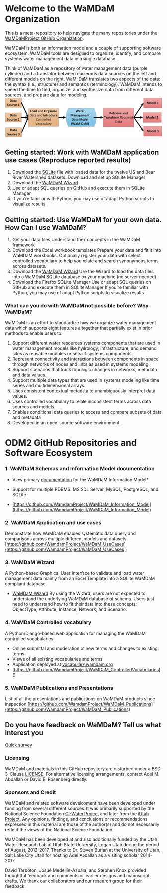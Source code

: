 # Welcome to the WaMDaM Organization
This is a meta-repository to help navigate the many repositories under the [WaMDaMProject GitHub Organization](https://github.com/WamdamProject).

WaMDaM is both an information model and a couple of supporting software ecosystem. WaMDaM tools are designed to organize, identify, and compare systems water management data in a single database. 

Think of WaMDaM as a repository of water management data (purple cylinder) and a translator between numerous data sources on the left and different models on the right. WaM-DaM translates two aspects of the data: the syntax (i.e., structure) and semantics (terminology). WaMDaM intends to speed the time to find, organize, and synthesize data from different data sources, and prepare data for modeling.
![](/files/WaMDaM_workflow.jpg)


## Getting started: Work with WaMDaM application use cases (Reproduce reported results)

1.	Download the [SQLite](https://github.com/WamdamProject/WaMDaM_UseCases/blob/master/UseCases_files/3SQLite_database/ReadMe.md) file with loaded data for the twelve US and Bear River Watershed datasets. Download and set up SQLite Manager 
2.	Download the [WaMDaM Wizard](https://github.com/WamdamProject/WaMDaM_Wizard) 
3.	Use or adapt SQL queries on GitHub and execute them in SQLite Manager 
4. If you’re familiar with Python, you may use of adapt Python scripts to visualize results



## Getting started: Use WaMDaM for your own data. How Can I use WaMDaM?   
1.	Get your data files 
    Understand their concepts in the WaMDaM framework
2.	Download the Excel workbook templates
    Prepare your data and fit it into WaMDaM workbooks.  Optionally register your data with select controlled vocabulary to help you relate and search synonymous terms across datasets.  
3.	Download the [WaMDaM Wizard](https://github.com/WamdamProject/WaMDaM_Wizard#download-the-wizard-gui-for-windows-7-and-10-64-bit-operating-systems) 
    Use the Wizard to load the data files into a WaMDaM SQLite database on your machine (no server needed)  
4.	Download the Firefox SQLite Manager
    Use or adapt SQL queries on GitHub and execute them in SQLite Manager 
    If you’re familiar with Python, you may use of adapt Python scripts to visualize results   

   

### What can you do with WaMDaM not possible before? Why WaMDaM?
WaMDaM is an effort to standardize how we organize water management data which supports eight features altogether that partially exist in prior methods to enable users to: 
1. Support different water resources systems components that are used in water management models like hydrology, infrastructure, and demand sites as reusable modules or sets of systems components.   
2. Represent connectivity and interactions between components in space through networks of nodes and links as used in systems modeling. 
3. Support scenarios that track topologic changes in networks, metadata and data values. 
4. Support multiple data types that are used in systems modeling like time series and multidimensional arrays.  
5. Uses consistent contextual metadata to unambiguously interpret data values.
6. Uses controlled vocabulary to relate inconsistent terms across data sources and models.  
7. Enables conditional data queries to access and compare subsets of data and metadata 
8. Developed in an open-source software environment.  


# ODM2 GitHub Repositories and Software Ecosystem


### 1. WaMDaM Schemas and Information Model documentation  
* View primary [documentation](https://github.com/WamdamProject/WaMDaM_Information_Model) for the WaMDaM Information Model* 

* Support for multiple RDBMS: MS SQL Server, MySQL, PostgreSQL, and SQLite
* [https://github.com/WamdamProject/WaMDaM_Information_Model](https://github.com/WamdamProject/WaMDaM_Information_Model) 


### 2. WaMDaM Application and use cases  
Demonstrate how WaMDaM enables systematic data query and comparisons across multiple different models and datasets.
[https://github.com/WamdamProject/WaMDaM_UseCases](https://github.com/WamdamProject/WaMDaM_UseCases
) 


### 3. WaMDaM Wizard  
A Python-based Graphical User Interface to validate and load water management data mainly from an Excel Template into a SQLite WaMDaM compliant database.  
* [WaMDaM Wizard](https://github.com/WamdamProject/WaMDaM_Wizard) 
By using the Wizard, users are not expected to understand the underlying WaMDaM database of schema. Users just need to understand how to fit their data into these concepts: ObjectType, Attribute, Instance, Network, and Scenario. 

### 4. WaMDaM Controlled vocabulary  
A Python/Django-based web application for managing the WaMDaM controlled vocabularies
* Online submittal and moderation of new terms and changes to existing terms
* Views of all existing vocabularies and terms
* Application deployed at [vocabulary.wamdam.org](http://vocabulary.wamdam.org)
* [https://github.com/WamdamProject/WaMDaM_ControlledVocabularies]()


### 5. WaMDaM Publications and Presentations  
List of all the presentations and publications on WaMDaM products since inspection 
[https://github.com/WamdamProject/WaMDaM_Publications](https://github.com/WamdamProject/WaMDaM_Publications)


## Do you have feedback on WaMDaM? Tell us what interest you 
[Quick survey](https://goo.gl/forms/SQROuovc2Cs4bmZB3)


### Licensing  
WaMDaM and materials in this GitHub repository are disturbed under a BSD 3-Clause [LICENSE](/LICENSE). 
For alternative licensing arrangements, contact Adel M. Abdallah or David E. Rosenberg directly.    
  

### Sponsors and Credit 
WaMDaM and related software development have been developed under funding from several different sources. It was primarily supported by the National Science Foundation <a href="http://www.nsf.gov/awardsearch/showAward?AWD_ID=1135482" target="_blank">CI-Water Project</a> and later from the <a href="https://www.nsf.gov/awardsearch/showAward?AWD_ID=1208732" target="_blank">iUtah Project</a>. 
Any opinions, findings, and conclusions or recommendations expressed in this material are those of the author(s) and do not necessarily reflect the views of the National Science Foundation.    

WaMDaM has been developed at and also additionally funded by the Utah Water Research Lab at Utah State University, Logan Utah during the period of August, 2012-2017. Thanks to Dr. Steven Burian at the University of Utah, Salt Lake City Utah for hosting Adel Abdallah as a visiting scholar 2014-2017.

David Tarboton, Josué Medellín-Azuara, and Stephen Knox provided thoughtful feedback and comments on earlier designs and manuscript drafts. We thank our collaborators and our research group for their feedback. 

